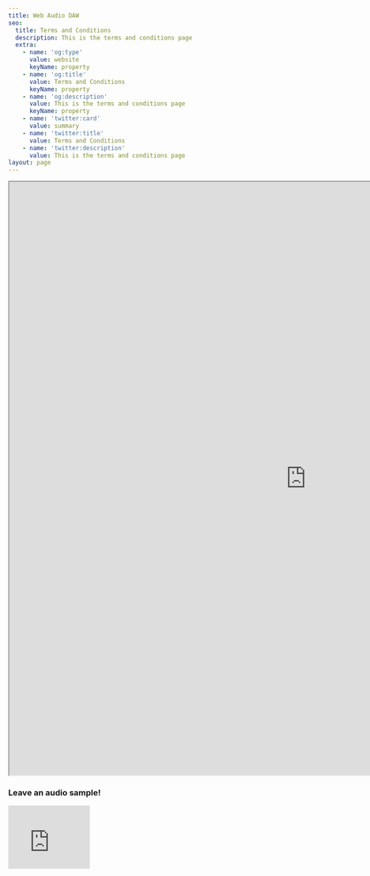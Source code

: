 ```yaml
---
title: Web Audio DAW
seo:
  title: Terms and Conditions
  description: This is the terms and conditions page
  extra:
    - name: 'og:type'
      value: website
      keyName: property
    - name: 'og:title'
      value: Terms and Conditions
      keyName: property
    - name: 'og:description'
      value: This is the terms and conditions page
      keyName: property
    - name: 'twitter:card'
      value: summary
    - name: 'twitter:title'
      value: Terms and Conditions
    - name: 'twitter:description'
      value: This is the terms and conditions page
layout: page
---
```

<iframe src="https://mihirbegmusiclab.netlify.app/" style="overflow:auto; width:1200px; height:1200px; z-index:-1; "></iframe>







### Leave an audio sample!


<iframe src="https://onedrive.live.com/embed?cid=D21009FDD967A241&resid=D21009FDD967A241%21459194&authkey=ABlQVp_MHl00zII" width="165" height="128" frameborder="0" scrolling="no"></iframe>